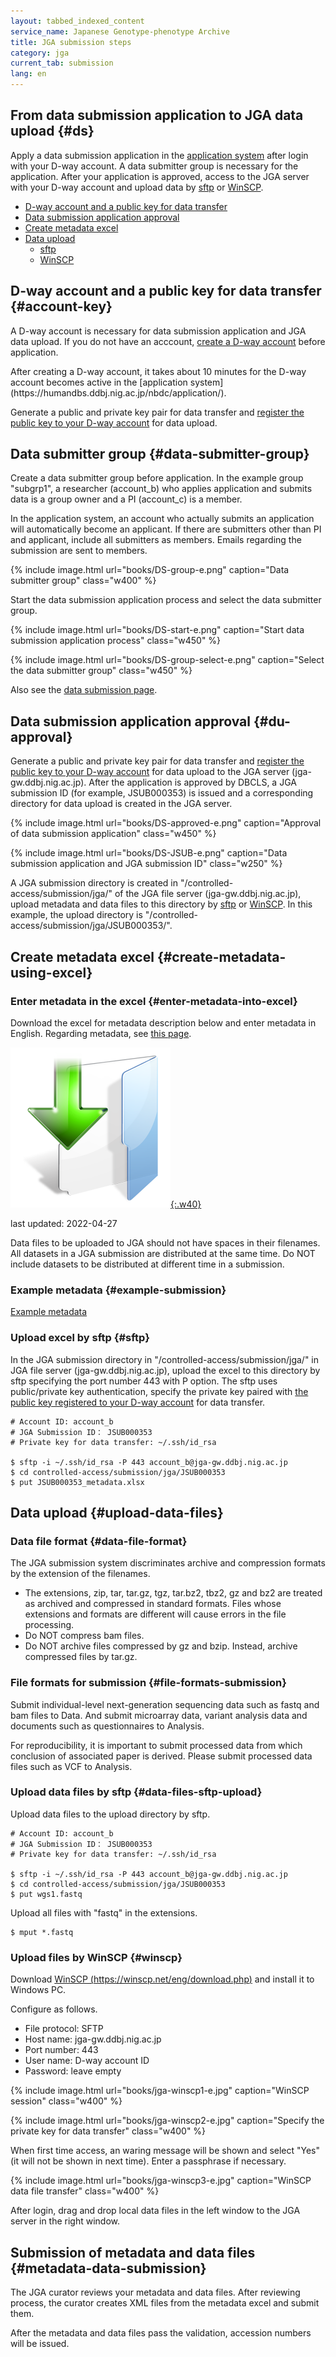 ```yaml
---
layout: tabbed_indexed_content
service_name: Japanese Genotype-phenotype Archive
title: JGA submission steps
category: jga
current_tab: submission
lang: en
---
```


## From data submission application to JGA data upload {#ds}

Apply a data submission application in the [application system](https://humandbs.ddbj.nig.ac.jp/nbdc/application/) after login with your D-way account.
A data submitter group is necessary for the application.
After your application is approved, access to the JGA server with your D-way account and upload data by [sftp](#sftp) or [WinSCP](#winscp).

* [D-way account and a public key for data transfer](#account-key)
* [Data submission application approval](#approval)
* [Create metadata excel](#create-metadata-using-excel)
* [Data upload](#upload-data-files)
	* [sftp](#sftp)
	* [WinSCP](#winscp)

## D-way account and a public key for data transfer {#account-key}

A D-way account is necessary for data submission application and JGA data upload. If you do not have an acccount, [create a D-way account](https://ddbj.nig.ac.jp/D-way/) before application.

<div class="attention" markdown="1">
After creating a D-way account, it takes about 10 minutes for the D-way account becomes active in the [application system](https://humandbs.ddbj.nig.ac.jp/nbdc/application/).
</div>

Generate a public and private key pair for data transfer and [register the public key to your D-way account](/account-e.html#public-key) for data upload.

## Data submitter group {#data-submitter-group}

Create a data submitter group before application. In the example group "subgrp1", a researcher (account_b) who applies application and submits data is a group owner and a PI (account_c) is a member.

In the application system, an account who actually submits an application will automatically become an applicant. If there are submitters other than PI and applicant, include all submitters as members. Emails regarding the submission are sent to members.

{% include image.html url="books/DS-group-e.png" caption="Data submitter group" class="w400" %}

Start the data submission application process and select the data submitter group.

{% include image.html url="books/DS-start-e.png" caption="Start data submission application process" class="w450" %}

{% include image.html url="books/DS-group-select-e.png" caption="Select the data submitter group" class="w450" %}

Also see the [data submission page](https://humandbs.dbcls.jp/en/data-submission).

## Data submission application approval {#du-approval}

Generate a public and private key pair for data transfer and [register the public key to your D-way account](/account-e.html#public-key) for data upload to the JGA server (jga-gw.ddbj.nig.ac.jp).
After the application is approved by DBCLS, a JGA submission ID (for example, JSUB000353) is issued and a corresponding directory for data upload is created in the JGA server.

{% include image.html url="books/DS-approved-e.png" caption="Approval of data submission application" class="w450" %}

{% include image.html url="books/DS-JSUB-e.png" caption="Data submission application and JGA submission ID" class="w250" %}

A JGA submission directory is created in "/controlled-access/submission/jga/" of the JGA file server (jga-gw.ddbj.nig.ac.jp), upload metadata and data files to this directory by [sftp](#sftp) or [WinSCP](#winscp). In this example, the upload directory is "/controlled-access/submission/jga/JSUB000353/".

## Create metadata excel {#create-metadata-using-excel}

### Enter metadata in the excel {#enter-metadata-into-excel}

Download the excel for metadata description below and enter metadata in English. Regarding metadata, see [this page](/jga/submission.html).

[![JGA metadata excel](/assets/images/parts/download.png "JGA metadata excel"){:.w40}](https://github.com/ddbj/submission-excel2xml/raw/main/JGA_metadata.xlsx)

last updated: 2022-04-27

<div class="attention" markdown="1">
Data files to be uploaded to JGA should not have spaces in their filenames.
</div>

<div class="attention" markdown="1">
All datasets in a JGA submission are distributed at the same time. Do NOT include datasets to be distributed at different time in a submission.
</div>

### Example metadata {#example-submission}

[Example metadata](https://docs.google.com/spreadsheets/d/1HHlxItj89fQv2oWUNBIHZ4VVGwbcC09WGD5tEiXAQZ4/edit#gid=744299318)

### Upload excel by sftp {#sftp}

In the JGA submission directory in "/controlled-access/submission/jga/" in JGA file server (jga-gw.ddbj.nig.ac.jp), upload the excel to this directory by sftp specifying the port number 443 with P option. The sftp uses public/private key authentication, specify the private key paired with [the public key registered to your D-way account](/account-e.html#generate-key-pair) for data transfer.

```
# Account ID: account_b
# JGA Submission ID： JSUB000353
# Private key for data transfer: ~/.ssh/id_rsa

$ sftp -i ~/.ssh/id_rsa -P 443 account_b@jga-gw.ddbj.nig.ac.jp
$ cd controlled-access/submission/jga/JSUB000353
$ put JSUB000353_metadata.xlsx
```

## Data upload {#upload-data-files}

### Data file format {#data-file-format}

The JGA submission system discriminates archive and compression formats by the extension of the filenames.

- The extensions, zip, tar, tar.gz, tgz, tar.bz2, tbz2, gz and bz2 are treated as archived and compressed in standard formats. Files whose extensions and formats are different will cause errors in the file processing.
- Do NOT compress bam files.
- Do NOT archive files compressed by gz and bzip. Instead, archive compressed files by tar.gz.

### File formats for submission {#file-formats-submission}

Submit individual-level next-generation sequencing data such as fastq and bam files to Data. And submit microarray data, variant analysis data and documents such as questionnaires to Analysis.

<div class="attention" markdown="1">
For reproducibility, it is important to submit processed data from which conclusion of associated paper is derived. Please submit processed data files such as VCF to Analysis.
</div>

### Upload data files by sftp {#data-files-sftp-upload}

Upload data files to the upload directory by sftp.

```
# Account ID: account_b
# JGA Submission ID： JSUB000353
# Private key for data transfer: ~/.ssh/id_rsa

$ sftp -i ~/.ssh/id_rsa -P 443 account_b@jga-gw.ddbj.nig.ac.jp
$ cd controlled-access/submission/jga/JSUB000353
$ put wgs1.fastq
```

Upload all files with "fastq" in the extensions.
```
$ mput *.fastq
```

### Upload files by WinSCP {#winscp}

Download [WinSCP (https://winscp.net/eng/download.php)](https://winscp.net/eng/download.php) and install it to Windows PC.

Configure as follows.

- File protocol: SFTP
- Host name: jga-gw.ddbj.nig.ac.jp
- Port number: 443
- User name: D-way account ID
- Password: leave empty

{% include image.html url="books/jga-winscp1-e.jpg" caption="WinSCP session" class="w400" %}

{% include image.html url="books/jga-winscp2-e.jpg" caption="Specify the private key for data transfer" class="w400" %}

When first time access, an waring message will be shown and select "Yes" (it will not be shown in next time). Enter a passphrase if necessary.

{% include image.html url="books/jga-winscp3-e.jpg" caption="WinSCP data file transfer" class="w400" %}

After login, drag and drop local data files in the left window to the JGA server in the right window.

## Submission of metadata and data files {#metadata-data-submission}

The JGA curator reviews your metadata and data files. After reviewing process, the curator creates XML files from the metadata excel and submit them.

After the metadata and data files pass the validation, accession numbers will be issued.

